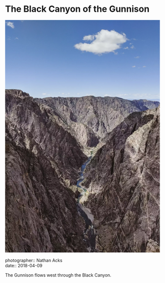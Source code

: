 # The Black Canyon of the Gunnison

![A view down the Gunnison, through the steep, broken walls of the Black Canyon](assets/2018-04-09-the-black-canyon-of-the-gunnison.webp)

photographer:: Nathan Acks  
date:: 2018-04-09

The Gunnison flows west through the Black Canyon.
